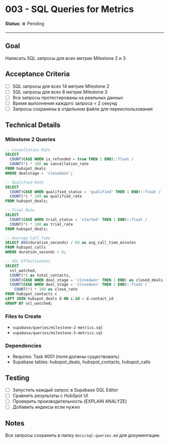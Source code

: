 # 003 - SQL Queries for Metrics

**Status:** ⏸️ Pending

---

## Goal

Написать SQL запросы для всех метрик Milestone 2 и 3.

## Acceptance Criteria

- [ ] SQL запросы для всех 14 метрик Milestone 2
- [ ] SQL запросы для всех 8 метрик Milestone 3
- [ ] Все запросы протестированы на реальных данных
- [ ] Время выполнения каждого запроса < 2 секунд
- [ ] Запросы сохранены в отдельном файле для переиспользования

## Technical Details

### Milestone 2 Queries

```sql
-- Cancellation Rate
SELECT
  COUNT(CASE WHEN is_refunded = true THEN 1 END)::float /
  COUNT(*) * 100 as cancellation_rate
FROM hubspot_deals
WHERE dealstage = 'closedwon';

-- Qualified Rate
SELECT
  COUNT(CASE WHEN qualified_status = 'qualified' THEN 1 END)::float /
  COUNT(*) * 100 as qualified_rate
FROM hubspot_deals;

-- Trial Rate
SELECT
  COUNT(CASE WHEN trial_status = 'started' THEN 1 END)::float /
  COUNT(*) * 100 as trial_rate
FROM hubspot_deals;

-- Average Call Time
SELECT AVG(duration_seconds) / 60 as avg_call_time_minutes
FROM hubspot_calls
WHERE duration_seconds > 0;

-- VSL Effectiveness
SELECT
  vsl_watched,
  COUNT(*) as total_contacts,
  COUNT(CASE WHEN deal_stage = 'closedwon' THEN 1 END) as closed_deals,
  COUNT(CASE WHEN deal_stage = 'closedwon' THEN 1 END)::float /
    COUNT(*) * 100 as close_rate
FROM hubspot_contacts c
LEFT JOIN hubspot_deals d ON c.id = d.contact_id
GROUP BY vsl_watched;
```

### Files to Create
- `supabase/queries/milestone-2-metrics.sql`
- `supabase/queries/milestone-3-metrics.sql`

### Dependencies
- Requires: Task #001 (поля должны существовать)
- Supabase tables: hubspot_deals, hubspot_contacts, hubspot_calls

## Testing

- [ ] Запустить каждый запрос в Supabase SQL Editor
- [ ] Сравнить результаты с HubSpot UI
- [ ] Проверить производительность (EXPLAIN ANALYZE)
- [ ] Добавить индексы если нужно

## Notes

Все запросы сохранить в папку `docs/sql-queries.md` для документации.
